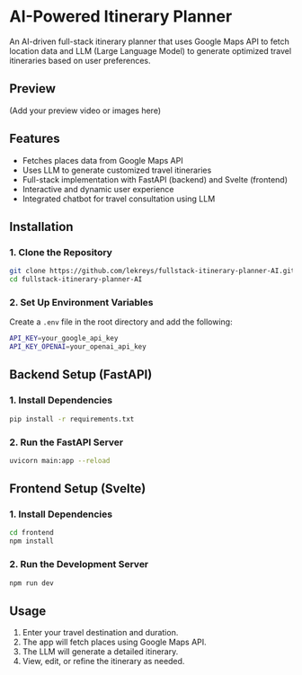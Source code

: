 # AI-Powered Itinerary Planner

An AI-driven full-stack itinerary planner that uses Google Maps API to fetch location data and LLM (Large Language Model) to generate optimized travel itineraries based on user preferences.



## Preview
(Add your preview video or images here)

## Features
- Fetches places data from Google Maps API
- Uses LLM to generate customized travel itineraries
- Full-stack implementation with FastAPI (backend) and Svelte (frontend)
- Interactive and dynamic user experience
- Integrated chatbot for travel consultation using LLM

## Installation

### 1. Clone the Repository
```sh
git clone https://github.com/lekreys/fullstack-itinerary-planner-AI.git
cd fullstack-itinerary-planner-AI
```

### 2. Set Up Environment Variables
Create a `.env` file in the root directory and add the following:
```sh
API_KEY=your_google_api_key
API_KEY_OPENAI=your_openai_api_key
```

## Backend Setup (FastAPI)

### 1. Install Dependencies
```sh
pip install -r requirements.txt
```

### 2. Run the FastAPI Server
```sh
uvicorn main:app --reload
```

## Frontend Setup (Svelte)

### 1. Install Dependencies
```sh
cd frontend
npm install
```

### 2. Run the Development Server
```sh
npm run dev
```

## Usage
1. Enter your travel destination and duration.
2. The app will fetch places using Google Maps API.
3. The LLM will generate a detailed itinerary.
4. View, edit, or refine the itinerary as needed.
